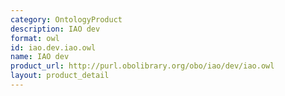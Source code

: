 ```yaml
---
category: OntologyProduct
description: IAO dev
format: owl
id: iao.dev.iao.owl
name: IAO dev
product_url: http://purl.obolibrary.org/obo/iao/dev/iao.owl
layout: product_detail
---
```

